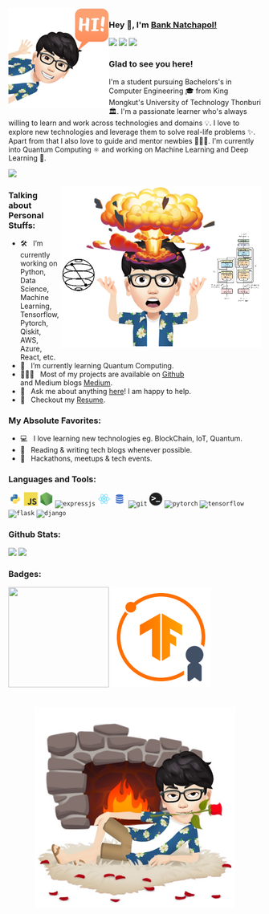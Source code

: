 <img align="left" height="200" width="200" alt="" src="https://github.com/BankNatchapol/BankNatchapol/raw/main/images/HI.jpg" />

### Hey 👋, I'm [Bank Natchapol!](https://github.com/BankNatchapol/)

<a href="https://www.linkedin.com/in/natchapol-patamawisut/"><img src="https://img.shields.io/badge/-LinkedIn-0e76a8?style=flat-square&logo=Linkedin&logoColor=white" height=21></a> 
<a href="https://blue-natchapol.medium.com/"><img src="https://img.shields.io/badge/medium-%2312100E.svg?&style=for-the-badge&logo=medium&logoColor=white" height=21></a> 
<a href="https://www.facebook.com/natchapol.patamawisut/"><img src="https://img.shields.io/badge/Facebook-1877F2?style=for-the-badge&logo=facebook&logoColor=white" height=21></a> 

### Glad to see you here! &nbsp; 

I'm a student pursuing Bachelors's in Computer Engineering 🎓 from King Mongkut's University of Technology Thonburi 🏛. I'm a passionate learner who's always willing to learn and work across technologies and domains 💡. I love to explore new technologies and leverage them to solve real-life problems ✨. Apart from that I also love to guide and mentor newbies 👨🏻‍💻. I'm currently into Quantum Computing ⚛️ and working on Machine Learning and Deep Learning 🤖.

[![](https://gitwar.herokuapp.com/badge?username=iampavangandhi&label=Gitwar%20Profile%20Score&style=for-the-badge&color=0088cc)](https://gitwar.herokuapp.com/)

<img align="right" height="323" width="400" alt="" src="https://github.com/BankNatchapol/BankNatchapol/raw/main/images/Bomb.png" />

### Talking about Personal Stuffs:

- 🛠 &nbsp; I’m currently working on Python, Data Science, <br /> Machine Learning, Tensorflow, Pytorch, Qiskit, <br />AWS, Azure, React, etc.
- 🚀 &nbsp; I’m currently learning Quantum Computing.
- 👨🏻‍💻 &nbsp; Most of my projects are available on [Github](https://github.com/BankNatchapol) <br /> and Medium blogs [Medium](https://blue-natchapol.medium.com/).
- 💬 &nbsp; Ask me about anything [here](https://github.com/BankNatchapol/BankNatchapol/issues/1)! I am happy to help.
- 📝 &nbsp; Checkout my [Resume](https://github.com/iampavangandhi/iampavangandhi/blob/master/resume.pdf).

### My Absolute Favorites:

- 💻 &nbsp; I love learning new technologies eg. BlockChain, IoT, Quantum.
- 📰 &nbsp; Reading & writing tech blogs whenever possible.
- 🍕 &nbsp; Hackathons, meetups & tech events.

### Languages and Tools:

<code><img height="27" src="https://raw.githubusercontent.com/github/explore/80688e429a7d4ef2fca1e82350fe8e3517d3494d/topics/python/python.png" alt="python"></code>
<code><img height="27" src="https://raw.githubusercontent.com/github/explore/80688e429a7d4ef2fca1e82350fe8e3517d3494d/topics/javascript/javascript.png" alt="javascript"></code>
<code><img height="27" src="https://raw.githubusercontent.com/github/explore/80688e429a7d4ef2fca1e82350fe8e3517d3494d/topics/nodejs/nodejs.png" alt="nodejs"></code>
<code><img height="27" src="https://devicons.github.io/devicon/devicon.git/icons/express/express-original.svg" alt="expressjs"></code>
<code><img height="27" src="https://raw.githubusercontent.com/github/explore/80688e429a7d4ef2fca1e82350fe8e3517d3494d/topics/react/react.png" alt="react"></code>
<code><img height="27" src="https://raw.githubusercontent.com/github/explore/80688e429a7d4ef2fca1e82350fe8e3517d3494d/topics/sql/sql.png" alt="sql"></code>
<code><img height="27" src="https://devicons.github.io/devicon/devicon.git/icons/git/git-original.svg" alt="git"></code>
<code><img height="27" src="https://raw.githubusercontent.com/github/explore/80688e429a7d4ef2fca1e82350fe8e3517d3494d/topics/terminal/terminal.png" alt="terminal"></code>
<code><img height="27" src="https://symbols.getvecta.com/stencil_92/77_pytorch-icon.3e1681b72a.svg" alt="pytorch"></code>
<code><img height="27" src="https://symbols.getvecta.com/stencil_97/43_tensorflow-icon.f7092db2bd.svg" alt="tensorflow"></code>
<code><img height="27" src="https://flask-training-courses.uk/images/flask-logo.png" alt="flask"></code>
<code><img height="27" src="https://www.djangoproject.com/m/img/logos/django-logo-positive.svg" alt="django"></code>

<!--
<code><img height="25" src="https://raw.githubusercontent.com/github/explore/80688e429a7d4ef2fca1e82350fe8e3517d3494d/topics/sass/sass.png" alt="sass"></code>
-->

### Github Stats:
<div>
<img height="180em" src="https://github-readme-stats.vercel.app/api?username=BankNatchapol&show_icons=true&hide_border=true&&count_private=true&include_all_commits=true" />
<img height="180em" src="https://github-readme-stats.vercel.app/api/top-langs/?username=BankNatchapol&exclude_repo=KNN-Image-Classification&show_icons=true&hide_border=true&layout=compact&langs_count=8"/>
</div>

### Badges:
<div>

<img align="center" height="200" width="200" alt="" src="https://images.youracclaim.com/images/6a254dad-77e5-4e71-8049-94e5c7a15981/azure-fundamentals-600x600.png" />
<img align="center" height="200" width="200" alt="" src="https://github.com/BankNatchapol/BankNatchapol/raw/main/images/Tensorflow.png" />

</div>

#
<div align="center">

<img align="center" height="400" width="400" alt="" src="https://github.com/BankNatchapol/BankNatchapol/raw/main/images/Ending.jpg" />

</div>

